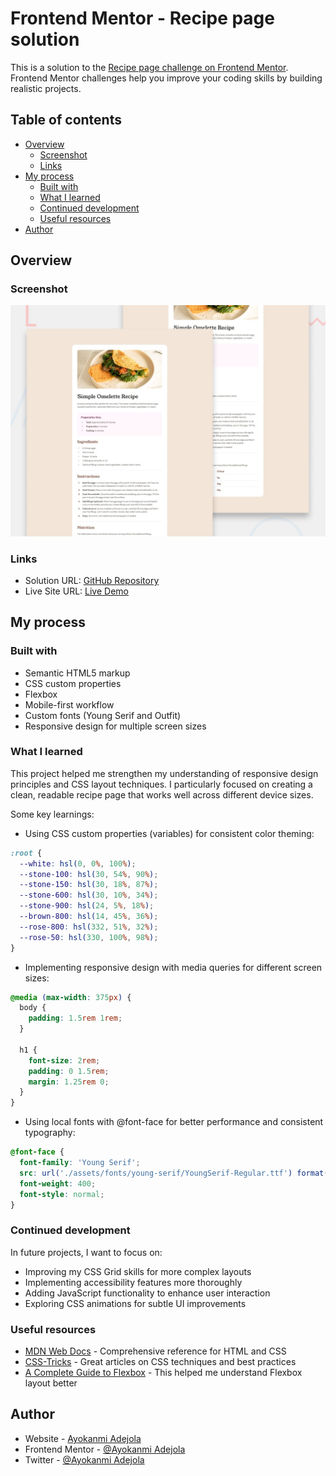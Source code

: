 # Frontend Mentor - Recipe page solution

This is a solution to the [Recipe page challenge on Frontend Mentor](https://www.frontendmentor.io/challenges/recipe-page-KiTsR8QQKm). Frontend Mentor challenges help you improve your coding skills by building realistic projects.

## Table of contents

- [Overview](#overview)
  - [Screenshot](#screenshot)
  - [Links](#links)
- [My process](#my-process)
  - [Built with](#built-with)
  - [What I learned](#what-i-learned)
  - [Continued development](#continued-development)
  - [Useful resources](#useful-resources)
- [Author](#author)

## Overview

### Screenshot

![](./preview.jpg)

### Links

- Solution URL: [GitHub Repository](https://github.com/Ayokanmi-Adejola/Recipe-Page)
- Live Site URL: [Live Demo](https://ayokanmi-adejola.github.io/Recipe-Page/)

## My process

### Built with

- Semantic HTML5 markup
- CSS custom properties
- Flexbox
- Mobile-first workflow
- Custom fonts (Young Serif and Outfit)
- Responsive design for multiple screen sizes

### What I learned

This project helped me strengthen my understanding of responsive design principles and CSS layout techniques. I particularly focused on creating a clean, readable recipe page that works well across different device sizes.

Some key learnings:

- Using CSS custom properties (variables) for consistent color theming:

```css
:root {
  --white: hsl(0, 0%, 100%);
  --stone-100: hsl(30, 54%, 90%);
  --stone-150: hsl(30, 18%, 87%);
  --stone-600: hsl(30, 10%, 34%);
  --stone-900: hsl(24, 5%, 18%);
  --brown-800: hsl(14, 45%, 36%);
  --rose-800: hsl(332, 51%, 32%);
  --rose-50: hsl(330, 100%, 98%);
}
```

- Implementing responsive design with media queries for different screen sizes:

```css
@media (max-width: 375px) {
  body {
    padding: 1.5rem 1rem;
  }

  h1 {
    font-size: 2rem;
    padding: 0 1.5rem;
    margin: 1.25rem 0;
  }
}
```

- Using local fonts with @font-face for better performance and consistent typography:

```css
@font-face {
  font-family: 'Young Serif';
  src: url('./assets/fonts/young-serif/YoungSerif-Regular.ttf') format('truetype');
  font-weight: 400;
  font-style: normal;
}
```

### Continued development

In future projects, I want to focus on:

- Improving my CSS Grid skills for more complex layouts
- Implementing accessibility features more thoroughly
- Adding JavaScript functionality to enhance user interaction
- Exploring CSS animations for subtle UI improvements

### Useful resources

- [MDN Web Docs](https://developer.mozilla.org/en-US/) - Comprehensive reference for HTML and CSS
- [CSS-Tricks](https://css-tricks.com/) - Great articles on CSS techniques and best practices
- [A Complete Guide to Flexbox](https://css-tricks.com/snippets/css/a-guide-to-flexbox/) - This helped me understand Flexbox layout better

## Author

- Website - [Ayokanmi Adejola](https://ayokanmi-adejola-portfolio.netlify.app/)
- Frontend Mentor - [@Ayokanmi Adejola](https://www.frontendmentor.io/profile/Ayokanmi-Adejola)
- Twitter - [@Ayokanmi Adejola](https://x.com/AyoAdejola100)
